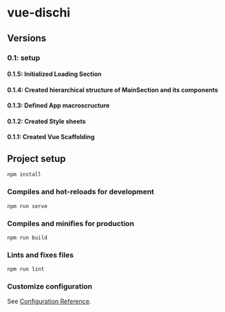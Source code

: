 # vue-dischi

## Versions

### 0.1: setup

#### 0.1.5: Initialized Loading Section

#### 0.1.4: Created hierarchical structure of MainSection and its components

#### 0.1.3: Defined App macroscructure

#### 0.1.2: Created Style sheets

#### 0.1.1: Created Vue Scaffolding

## Project setup
```
npm install
```

### Compiles and hot-reloads for development
```
npm run serve
```

### Compiles and minifies for production
```
npm run build
```

### Lints and fixes files
```
npm run lint
```

### Customize configuration
See [Configuration Reference](https://cli.vuejs.org/config/).
